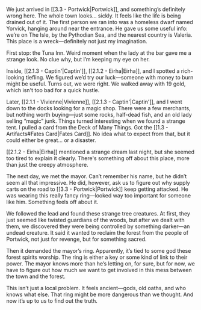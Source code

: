 We just arrived in [[3.3 - Portwick|Portwick]], and something’s definitely wrong here. The whole town looks... sickly. It feels like the life is being drained out of it. The first person we ran into was a homeless dwarf named Yorvick, hanging around near the entrance. He gave us some useful info: we’re on The Isle, by the Pythodian Sea, and the nearest country is Valeria. This place is a wreck—definitely not just my imagination.

First stop: the Tuna Inn. Weird moment when the lady at the bar gave me a strange look. No clue why, but I’m keeping my eye on her.

Inside, [[2.1.3 - Captin'|Captin']], [[2.1.2 - Eirha|Eirha]], and I spotted a rich-looking tiefling. We figured we’d try our luck—someone with money to burn might be useful. Turns out, we were right. We walked away with 19 gold, which isn't too bad for a quick hustle.

Later, [[2.1.1 - Vivienne|Vivienne]], [[2.1.3 - Captin'|Captin']], and I went down to the docks looking for a magic shop. There were a few merchants, but nothing worth buying—just some rocks, half-dead fish, and an old lady selling “magic” junk. Things turned interesting when we found a strange tent. I pulled a card from the Deck of Many Things. Got the [[1.3 - Artifacts#Fates Card|Fates Card]]. No idea what to expect from that, but it could either be great... or a disaster.

[[2.1.2 - Eirha|Eirha]] mentioned a strange dream last night, but she seemed too tired to explain it clearly. There's something off about this place, more than just the creepy atmosphere.

The next day, we met the mayor. Can’t remember his name, but he didn’t seem all that impressive. He did, however, ask us to figure out why supply carts on the road to [[3.3 - Portwick|Portwick]] keep getting attacked. He was wearing this really fancy ring—looked way too important for someone like him. Something feels off about it.

We followed the lead and found these strange tree creatures. At first, they just seemed like twisted guardians of the woods, but after we dealt with them, we discovered they were being controlled by something darker—an undead creature. It said it wanted to reclaim the forest from the people of Portwick, not just for revenge, but for something sacred.

Then it demanded the mayor’s ring. Apparently, it’s tied to some god these forest spirits worship. The ring is either a key or some kind of link to their power. The mayor knows more than he’s letting on, for sure, but for now, we have to figure out how much we want to get involved in this mess between the town and the forest.

This isn’t just a local problem. It feels ancient—gods, old oaths, and who knows what else. That ring might be more dangerous than we thought. And now it’s up to us to find out the truth.